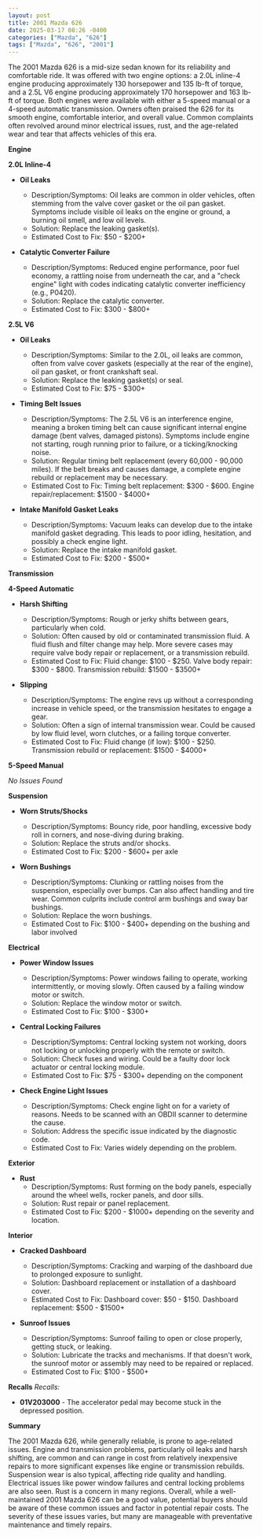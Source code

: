 ```yaml
---
layout: post
title: 2001 Mazda 626
date: 2025-03-17 08:26 -0400
categories: ["Mazda", "626"]
tags: ["Mazda", "626", "2001"]
---
```

The 2001 Mazda 626 is a mid-size sedan known for its reliability and comfortable ride. It was offered with two engine options: a 2.0L inline-4 engine producing approximately 130 horsepower and 135 lb-ft of torque, and a 2.5L V6 engine producing approximately 170 horsepower and 163 lb-ft of torque. Both engines were available with either a 5-speed manual or a 4-speed automatic transmission. Owners often praised the 626 for its smooth engine, comfortable interior, and overall value. Common complaints often revolved around minor electrical issues, rust, and the age-related wear and tear that affects vehicles of this era.

**Engine**

**2.0L Inline-4**

*   **Oil Leaks**
    *   Description/Symptoms: Oil leaks are common in older vehicles, often stemming from the valve cover gasket or the oil pan gasket. Symptoms include visible oil leaks on the engine or ground, a burning oil smell, and low oil levels.
    *   Solution: Replace the leaking gasket(s).
    *   Estimated Cost to Fix: $50 - $200+

*   **Catalytic Converter Failure**
    *   Description/Symptoms: Reduced engine performance, poor fuel economy, a rattling noise from underneath the car, and a "check engine" light with codes indicating catalytic converter inefficiency (e.g., P0420).
    *   Solution: Replace the catalytic converter.
    *   Estimated Cost to Fix: $300 - $800+

**2.5L V6**

*   **Oil Leaks**
    *   Description/Symptoms: Similar to the 2.0L, oil leaks are common, often from valve cover gaskets (especially at the rear of the engine), oil pan gasket, or front crankshaft seal.
    *   Solution: Replace the leaking gasket(s) or seal.
    *   Estimated Cost to Fix: $75 - $300+

*   **Timing Belt Issues**
    *   Description/Symptoms: The 2.5L V6 is an interference engine, meaning a broken timing belt can cause significant internal engine damage (bent valves, damaged pistons). Symptoms include engine not starting, rough running prior to failure, or a ticking/knocking noise.
    *   Solution: Regular timing belt replacement (every 60,000 - 90,000 miles). If the belt breaks and causes damage, a complete engine rebuild or replacement may be necessary.
    *   Estimated Cost to Fix: Timing belt replacement: $300 - $600. Engine repair/replacement: $1500 - $4000+

*   **Intake Manifold Gasket Leaks**
    *   Description/Symptoms: Vacuum leaks can develop due to the intake manifold gasket degrading. This leads to poor idling, hesitation, and possibly a check engine light.
    *   Solution: Replace the intake manifold gasket.
    *   Estimated Cost to Fix: $200 - $500+

**Transmission**

**4-Speed Automatic**

*   **Harsh Shifting**
    *   Description/Symptoms: Rough or jerky shifts between gears, particularly when cold.
    *   Solution: Often caused by old or contaminated transmission fluid. A fluid flush and filter change may help. More severe cases may require valve body repair or replacement, or a transmission rebuild.
    *   Estimated Cost to Fix: Fluid change: $100 - $250. Valve body repair: $300 - $800. Transmission rebuild: $1500 - $3500+

*   **Slipping**
    *   Description/Symptoms: The engine revs up without a corresponding increase in vehicle speed, or the transmission hesitates to engage a gear.
    *   Solution: Often a sign of internal transmission wear. Could be caused by low fluid level, worn clutches, or a failing torque converter.
    *   Estimated Cost to Fix: Fluid change (if low): $100 - $250. Transmission rebuild or replacement: $1500 - $4000+

**5-Speed Manual**

*No Issues Found*

**Suspension**

*   **Worn Struts/Shocks**
    *   Description/Symptoms: Bouncy ride, poor handling, excessive body roll in corners, and nose-diving during braking.
    *   Solution: Replace the struts and/or shocks.
    *   Estimated Cost to Fix: $200 - $600+ per axle

*   **Worn Bushings**
    *   Description/Symptoms: Clunking or rattling noises from the suspension, especially over bumps. Can also affect handling and tire wear. Common culprits include control arm bushings and sway bar bushings.
    *   Solution: Replace the worn bushings.
    *   Estimated Cost to Fix: $100 - $400+ depending on the bushing and labor involved

**Electrical**

*   **Power Window Issues**
    *   Description/Symptoms: Power windows failing to operate, working intermittently, or moving slowly. Often caused by a failing window motor or switch.
    *   Solution: Replace the window motor or switch.
    *   Estimated Cost to Fix: $100 - $300+

*   **Central Locking Failures**
    *   Description/Symptoms: Central locking system not working, doors not locking or unlocking properly with the remote or switch.
    *   Solution: Check fuses and wiring. Could be a faulty door lock actuator or central locking module.
    *   Estimated Cost to Fix: $75 - $300+ depending on the component

*   **Check Engine Light Issues**
    *   Description/Symptoms: Check engine light on for a variety of reasons. Needs to be scanned with an OBDII scanner to determine the cause.
    *   Solution: Address the specific issue indicated by the diagnostic code.
    *   Estimated Cost to Fix: Varies widely depending on the problem.

**Exterior**

*   **Rust**
    *   Description/Symptoms: Rust forming on the body panels, especially around the wheel wells, rocker panels, and door sills.
    *   Solution: Rust repair or panel replacement.
    *   Estimated Cost to Fix: $200 - $1000+ depending on the severity and location.

**Interior**

*   **Cracked Dashboard**
    *   Description/Symptoms: Cracking and warping of the dashboard due to prolonged exposure to sunlight.
    *   Solution: Dashboard replacement or installation of a dashboard cover.
    *   Estimated Cost to Fix: Dashboard cover: $50 - $150. Dashboard replacement: $500 - $1500+

*   **Sunroof Issues**
    *   Description/Symptoms: Sunroof failing to open or close properly, getting stuck, or leaking.
    *   Solution: Lubricate the tracks and mechanisms. If that doesn't work, the sunroof motor or assembly may need to be repaired or replaced.
    *   Estimated Cost to Fix: $100 - $500+

**Recalls**
*Recalls:*

*   **01V203000** - The accelerator pedal may become stuck in the depressed position.

**Summary**

The 2001 Mazda 626, while generally reliable, is prone to age-related issues. Engine and transmission problems, particularly oil leaks and harsh shifting, are common and can range in cost from relatively inexpensive repairs to more significant expenses like engine or transmission rebuilds. Suspension wear is also typical, affecting ride quality and handling. Electrical issues like power window failures and central locking problems are also seen. Rust is a concern in many regions. Overall, while a well-maintained 2001 Mazda 626 can be a good value, potential buyers should be aware of these common issues and factor in potential repair costs. The severity of these issues varies, but many are manageable with preventative maintenance and timely repairs.

